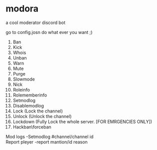 # modora
a cool moderator discord bot 

go to config.josn do what ever you want ;)

1) Ban 
2) Kick
3) Whois
4) Unban
5) Warn
6) Mute
7) Purge
8) Slowmode 
9) Nick 
10) Roleinfo
11) Rolememberinfo
12) Setmodlog
13) Disablemodlog
14) Lock (Lock the channel)
15) Unlock (Unlock the channel)
16) Lockdown (Fully Lock the whole server. [FOR EMRGENCIES ONLY]) 
17) Hackban\forceban <id>
  

Mod logs
-Setmodlog #channel/channel id  
Report pleyer
-report  mantion/id reason  
